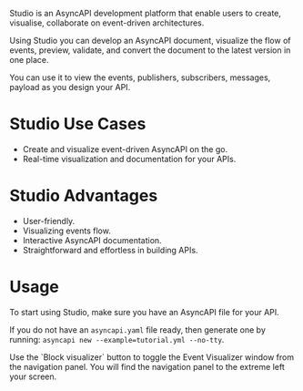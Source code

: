 Studio is an AsyncAPI development platform that enable users to create, visualise, collaborate on event-driven architectures.

Using Studio you can develop an AsyncAPI document, visualize the flow of events, preview, validate, and convert the document to the latest version in one place.

You can use it to view the events, publishers, subscribers, messages, payload as you design your API.

# Studio Use Cases

- Create and visualize event-driven AsyncAPI on the go.
- Real-time visualization and documentation for your APIs.


# Studio Advantages 
- User-friendly.
- Visualizing events flow.
- Interactive AsyncAPI documentation.
- Straightforward and effortless in building APIs.


# Usage

To start using Studio, make sure you have an AsyncAPI file for your API. 
<Remember>

If you do not have an `asyncapi.yaml` file ready, then generate one by running: 
`asyncapi new --example=tutorial.yml --no-tty`.

</Remember>
Use the `Block visualizer` button to toggle the Event Visualizer window from the navigation panel. You will find the navigation panel to the extreme left your screen. 
